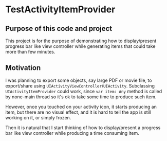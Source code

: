 # TestActivityItemProvider

## Purpose of this code and project
This project is for the purpose of demonstrating how to display/present progress bar like view controller while generating items that could take more than few minutes.

## Motivation
I was planning to export some objects, say large PDF or movie file, to export/share using `UIActivityViewController`/`UIActivity`.  Subclassing `UIActivityItemProvider` could work, since `var item: Any` method is called by none-main thread so it's ok to take some time to produce such item.

However, once you touched on your activity icon, it starts producing an item, but there are no visual effect, and it is hard to tell the app is still working on it, or simply frozen.

Then it is natural that I start thinking of how to display/present a progress bar like view controller while producing a time consuming item.


